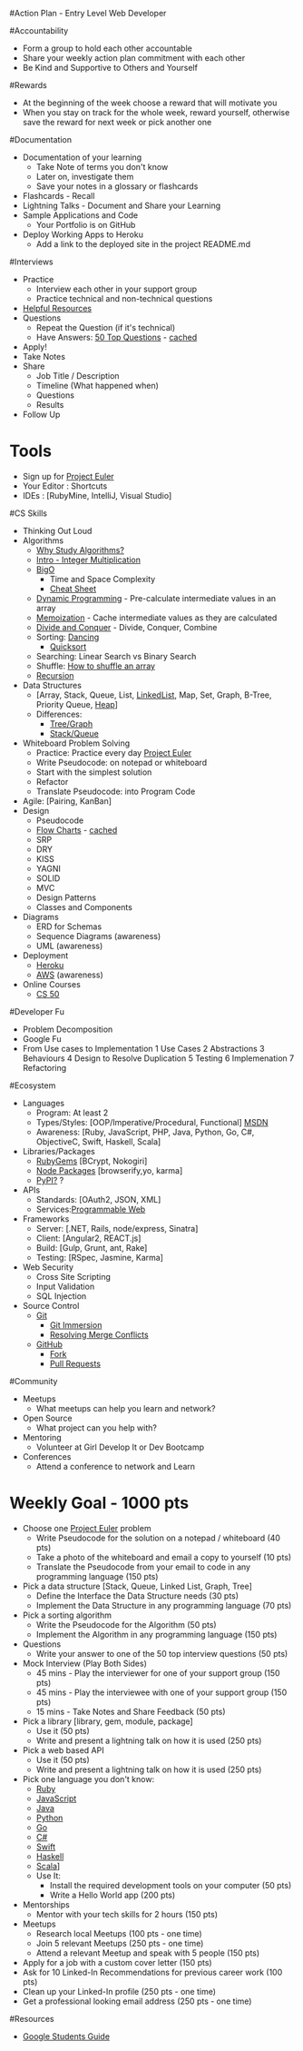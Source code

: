 #Action Plan - Entry Level Web Developer

#Accountability
* Form a group to hold each other accountable 
* Share your weekly action plan commitment with each other
* Be Kind and Supportive to Others and Yourself

#Rewards
* At the beginning of the week choose a reward that will motivate you
* When you stay on track for the whole week, reward yourself, otherwise save the reward for next week or pick another one

#Documentation
* Documentation of your learning
  * Take Note of terms you don't know
  * Later on, investigate them
  * Save your notes in a glossary or flashcards 
* Flashcards - Recall
* Lightning Talks - Document and Share your Learning
* Sample Applications and Code
  - Your Portfolio is on GitHub
* Deploy Working Apps to Heroku
  - Add a link to the deployed site in the project README.md

#Interviews
* Practice
  * Interview each other in your support group
  * Practice technical and non-technical questions 
* [Helpful Resources](../technical-interviews/README.md)
* Questions
  * Repeat the Question (if it's technical)
  * Have Answers: [50 Top Questions](http://depts.gpc.edu/careerservices/50%20Common%20Interview%20Questions.pdf) - [cached](../resources/depts.gpc.edu/50%20Common%20Interview%20Questions.pdf)
* Apply!
* Take Notes
* Share
  - Job Title / Description
  - Timeline (What happened when)
  - Questions
  - Results
* Follow Up

# Tools
* Sign up for [Project Euler](https://projecteuler.net/)
* Your Editor : Shortcuts
* IDEs : [RubyMine, IntelliJ, Visual Studio]

#CS Skills
* Thinking Out Loud
* Algorithms
  * [Why Study Algorithms?](https://www.youtube.com/watch?v=6NKi7eCabzo) 
  * [Intro - Integer Multiplication](https://www.youtube.com/watch?v=zsCSEQSyhpY) 
  * [BigO](http://stackoverflow.com/questions/487258/plain-english-explanation-of-big-o#answer-487278) 
    + Time and Space Complexity 
    + [Cheat Sheet](http://bigocheatsheet.com/)
  - [Dynamic Programming](http://www.geeksforgeeks.org/dynamic-programming-set-1/) - Pre-calculate intermediate values in an array
  - [Memoization](http://www.geeksforgeeks.org/dynamic-programming-set-1/) - Cache intermediate values as they are calculated
  - [Divide and Conquer](https://www.youtube.com/watch?v=ATCYn9F3oUQ) - Divide, Conquer, Combine
  + Sorting: [Dancing](https://www.youtube.com/user/AlgoRythmics)
    + [Quicksort](https://www.youtube.com/watch?v=aQiWF4E8flQ) 
  + Searching: Linear Search vs Binary Search
  + Shuffle: [How to shuffle an array](http://bost.ocks.org/mike/shuffle/)
  + [Recursion](https://www.youtube.com/watch?v=t4MSwiqfLaY)
* Data Structures
  - [Array, Stack, Queue, List, [LinkedList](https://en.wikipedia.org/wiki/Linked_list), Map, Set, Graph, B-Tree, Priority Queue, [Heap](https://en.wikipedia.org/wiki/Heap_%28data_structure%29)]
  - Differences:
    + [Tree/Graph](http://freefeast.info/difference-between/difference-between-trees-and-graphs-trees-vs-graphs/)
    + [Stack/Queue](http://freefeast.info/difference-between/difference-between-trees-and-graphs-trees-vs-graphs/)
* Whiteboard Problem Solving
  - Practice: Practice every day [Project Euler](https://projecteuler.net/)
  - Write Pseudocode: on notepad or whiteboard
  - Start with the simplest solution
  - Refactor
  - Translate Pseudocode: into Program Code
* Agile: [Pairing, KanBan]
* Design
  + Pseudocode
  + [Flow Charts](http://www.education.rec.ri.cmu.edu/products/cortex_video_trainer/lesson/media_files/hp_pseudo_flow.pdf) - [cached](../resources/cmu.edu/hp_pseudo_flow.pdf)
  + SRP
  + DRY
  + KISS
  + YAGNI
  + SOLID
  + MVC
  + Design Patterns
  + Classes and Components
* Diagrams
  + ERD for Schemas
  + Sequence Diagrams (awareness)
  + UML (awareness)
* Deployment
  + [Heroku](https://devcenter.heroku.com/articles/git)
  + [AWS](http://docs.aws.amazon.com/gettingstarted/latest/deploy/overview.html) (awareness)
* Online Courses
  + [CS 50](https://www.edx.org/course/introduction-computer-science-harvardx-cs50x) 

#Developer Fu
* Problem Decomposition
* Google Fu
* From Use cases to Implementation
  1 Use Cases
  2 Abstractions
  3 Behaviours
  4 Design to Resolve Duplication
  5 Testing
  6 Implemenation
  7 Refactoring

#Ecosystem
- Languages
  + Program: At least 2
  + Types/Styles: [OOP/Imperative/Procedural, Functional] [MSDN](https://msdn.microsoft.com/en-us/library/bb669144.aspx) 
  + Awareness: [Ruby, JavaScript, PHP, Java, Python, Go, C#, ObjectiveC, Swift, Haskell, Scala]
- Libraries/Packages
  + [RubyGems](https://rubygems.org/) [BCrypt, Nokogiri]
  + [Node Packages](https://www.npmjs.com/) [browserify,yo, karma]
  + [PyPI?](https://pypi.python.org/pypi) ?
- APIs
  + Standards: [OAuth2, JSON, XML]
  + Services:[Programmable Web](http://www.programmableweb.com/apis/directory) 
- Frameworks
  + Server: [.NET, Rails, node/express, Sinatra] 
  + Client: [Angular2, REACT.js]
  + Build: [Gulp, Grunt, ant, Rake]
  + Testing: [RSpec, Jasmine, Karma]
- Web Security
  + Cross Site Scripting
  + Input Validation
  + SQL Injection
- Source Control
  - [Git](http://git-scm.com/)
    - [Git Immersion](http://gitimmersion.com/)
    - [Resolving Merge Conflicts](https://help.github.com/articles/resolving-a-merge-conflict-from-the-command-line/)
  - [GitHub](https://help.github.com/categories/bootcamp/) 
    - [Fork](https://help.github.com/articles/fork-a-repo/) 
    - [Pull Requests](https://help.github.com/categories/collaborating-on-projects-using-pull-requests/)

#Community
* Meetups
  - What meetups can help you learn and network?
* Open Source
  * What project can you help with?        
* Mentoring
  * Volunteer at Girl Develop It or Dev Bootcamp    
* Conferences
  * Attend a conference to network and Learn 

# Weekly Goal - 1000 pts
* Choose one [Project Euler](https://projecteuler.net/) problem 
  - Write Pseudocode for the solution on a notepad / whiteboard (40 pts)
  - Take a photo of the whiteboard and email a copy to yourself (10 pts)
  - Translate the Pseudocode from your email to code in any programming language (150 pts)
* Pick a data structure [Stack, Queue, Linked List, Graph, Tree] 
  - Define the Interface the Data Structure needs (30 pts)
  - Implement the Data Structure in any programming language (70 pts)
* Pick a sorting algorithm
  * Write the Pseudocode for the Algorithm (50 pts)
  * Implement the Algorithm in any programming language (150 pts)
* Questions
  * Write your answer to one of the 50 top interview questions (50 pts)
* Mock Interview (Play Both Sides)
  * 45 mins - Play the interviewer for one of your support group (150 pts)
  * 45 mins - Play the interviewee with one of your support group (150 pts)
  * 15 mins - Take Notes and Share Feedback (50 pts)
* Pick a library [library, gem, module, package]
  * Use it (50 pts)
  * Write and present a lightning talk on how it is used (250 pts)
* Pick a web based API
  * Use it (50 pts)
  * Write and present a lightning talk on how it is used (250 pts)
* Pick one language you don't know:
  * [Ruby](https://www.ruby-lang.org/en/documentation/quickstart/)
  * [JavaScript](http://expressjs.com/en/starter/hello-world.html)
  * [Java](https://docs.oracle.com/javase/tutorial/getStarted/application/)
  * [Python](http://www.learnpython.org/en/Hello,_World!)
  * [Go](https://gobyexample.com/hello-world)
  * [C#](https://msdn.microsoft.com/en-us/library/aa288463%28v=vs.71%29.aspx)
  * [Swift](https://developer.apple.com/library/ios/documentation/Swift/Conceptual/Swift_Programming_Language/GuidedTour.html)
  * [Haskell](https://wiki.haskell.org/Haskell_in_5_steps)
  * [Scala](http://www.scala-lang.org/documentation/getting-started.html)]
  * Use It:
    + Install the required development tools on your computer (50 pts)
    + Write a Hello World app (200 pts)
* Mentorships
  * Mentor with your tech skills for 2 hours (150 pts) 
* Meetups
  * Research local Meetups (100 pts - one time)
  * Join 5 relevant Meetups (250 pts - one time)
  * Attend a relevant Meetup and speak with 5 people (150 pts)
* Apply for a job with a custom cover letter (150 pts)
* Ask for 10 Linked-In Recommendations for previous career work (100 pts)
* Clean up your Linked-In profile (250 pts - one time)
* Get a professional looking email address (250 pts - one time)

#Resources
* [Google Students Guide](https://www.google.com/about/careers/students/guide-to-technical-development.html)

